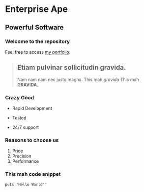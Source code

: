 Enterprise Ape
==============

Powerful Software
-----------------

### Welcome to the repository

Feel free to access [my portfolio](http://portfolio.jordanhudgens.com).

> ## Etiam pulvinar sollicitudin gravida.
> Nam nam nam nec justo magna.
> This mah *gravida*
> This mah **GRAVIDA**.

### Crazy Good
* Rapid Development
+ Tested
- 24/7 support

### Reasons to choose us
1. Price
2. Precision
3. Performance

### This mah code snippet
`puts 'Hello World''`
